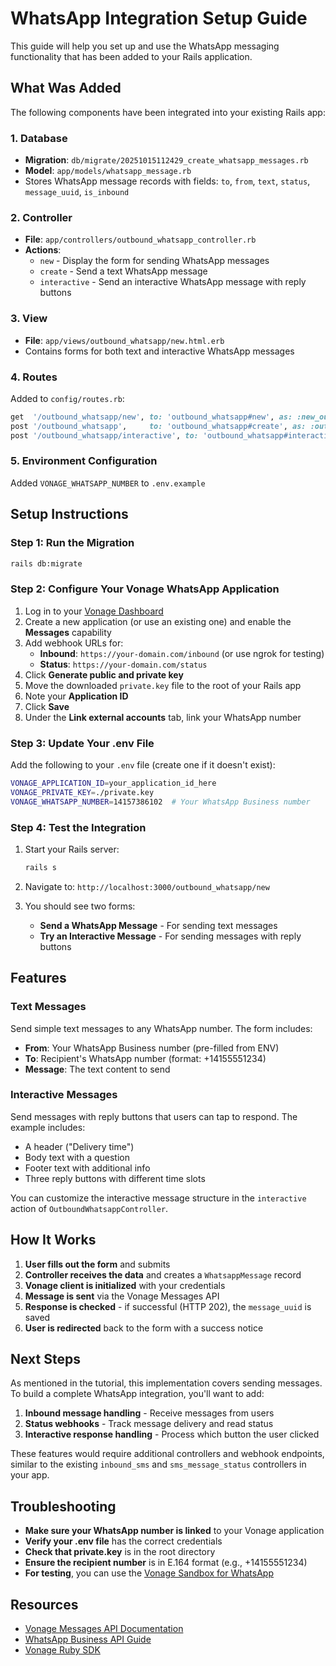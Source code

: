 # WhatsApp Integration Setup Guide

This guide will help you set up and use the WhatsApp messaging functionality that has been added to your Rails application.

## What Was Added

The following components have been integrated into your existing Rails app:

### 1. Database
- **Migration**: `db/migrate/20251015112429_create_whatsapp_messages.rb`
- **Model**: `app/models/whatsapp_message.rb`
- Stores WhatsApp message records with fields: `to`, `from`, `text`, `status`, `message_uuid`, `is_inbound`

### 2. Controller
- **File**: `app/controllers/outbound_whatsapp_controller.rb`
- **Actions**:
  - `new` - Display the form for sending WhatsApp messages
  - `create` - Send a text WhatsApp message
  - `interactive` - Send an interactive WhatsApp message with reply buttons

### 3. View
- **File**: `app/views/outbound_whatsapp/new.html.erb`
- Contains forms for both text and interactive WhatsApp messages

### 4. Routes
Added to `config/routes.rb`:
```ruby
get  '/outbound_whatsapp/new', to: 'outbound_whatsapp#new', as: :new_outbound_whatsapp
post '/outbound_whatsapp',     to: 'outbound_whatsapp#create', as: :outbound_whatsapp
post '/outbound_whatsapp/interactive', to: 'outbound_whatsapp#interactive', as: :interactive_whatsapp
```

### 5. Environment Configuration
Added `VONAGE_WHATSAPP_NUMBER` to `.env.example`

## Setup Instructions

### Step 1: Run the Migration
```bash
rails db:migrate
```

### Step 2: Configure Your Vonage WhatsApp Application

1. Log in to your [Vonage Dashboard](https://dashboard.nexmo.com/)
2. Create a new application (or use an existing one) and enable the **Messages** capability
3. Add webhook URLs for:
   - **Inbound**: `https://your-domain.com/inbound` (or use ngrok for testing)
   - **Status**: `https://your-domain.com/status`
4. Click **Generate public and private key**
5. Move the downloaded `private.key` file to the root of your Rails app
6. Note your **Application ID**
7. Click **Save**
8. Under the **Link external accounts** tab, link your WhatsApp number

### Step 3: Update Your .env File

Add the following to your `.env` file (create one if it doesn't exist):

```bash
VONAGE_APPLICATION_ID=your_application_id_here
VONAGE_PRIVATE_KEY=./private.key
VONAGE_WHATSAPP_NUMBER=14157386102  # Your WhatsApp Business number
```

### Step 4: Test the Integration

1. Start your Rails server:
   ```bash
   rails s
   ```

2. Navigate to: `http://localhost:3000/outbound_whatsapp/new`

3. You should see two forms:
   - **Send a WhatsApp Message** - For sending text messages
   - **Try an Interactive Message** - For sending messages with reply buttons

## Features

### Text Messages
Send simple text messages to any WhatsApp number. The form includes:
- **From**: Your WhatsApp Business number (pre-filled from ENV)
- **To**: Recipient's WhatsApp number (format: +14155551234)
- **Message**: The text content to send

### Interactive Messages
Send messages with reply buttons that users can tap to respond. The example includes:
- A header ("Delivery time")
- Body text with a question
- Footer text with additional info
- Three reply buttons with different time slots

You can customize the interactive message structure in the `interactive` action of `OutboundWhatsappController`.

## How It Works

1. **User fills out the form** and submits
2. **Controller receives the data** and creates a `WhatsappMessage` record
3. **Vonage client is initialized** with your credentials
4. **Message is sent** via the Vonage Messages API
5. **Response is checked** - if successful (HTTP 202), the `message_uuid` is saved
6. **User is redirected** back to the form with a success notice

## Next Steps

As mentioned in the tutorial, this implementation covers sending messages. To build a complete WhatsApp integration, you'll want to add:

1. **Inbound message handling** - Receive messages from users
2. **Status webhooks** - Track message delivery and read status
3. **Interactive response handling** - Process which button the user clicked

These features would require additional controllers and webhook endpoints, similar to the existing `inbound_sms` and `sms_message_status` controllers in your app.

## Troubleshooting

- **Make sure your WhatsApp number is linked** to your Vonage application
- **Verify your .env file** has the correct credentials
- **Check that private.key** is in the root directory
- **Ensure the recipient number** is in E.164 format (e.g., +14155551234)
- **For testing**, you can use the [Vonage Sandbox for WhatsApp](https://developer.vonage.com/en/messages/concepts/messages-api-sandbox)

## Resources

- [Vonage Messages API Documentation](https://developer.vonage.com/en/messages/overview)
- [WhatsApp Business API Guide](https://developer.vonage.com/en/messages/concepts/whatsapp)
- [Vonage Ruby SDK](https://github.com/Vonage/vonage-ruby-sdk)
